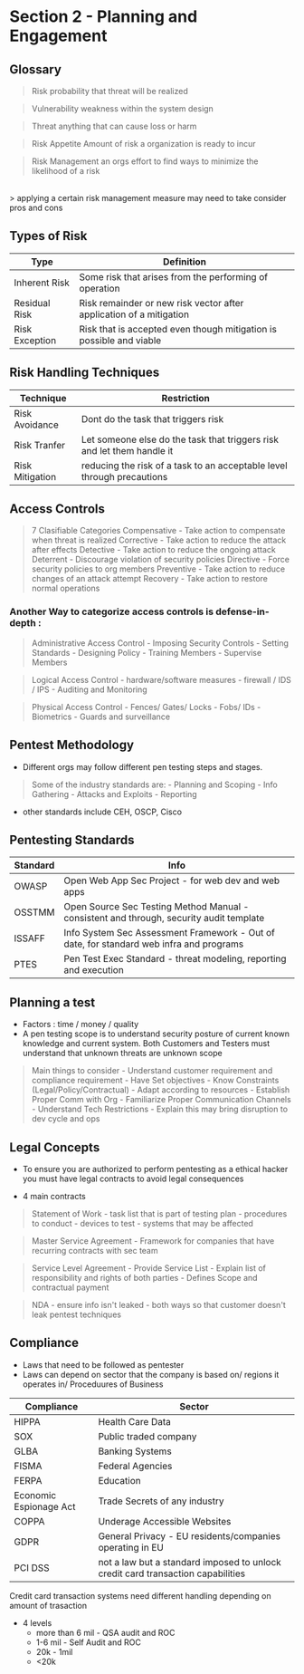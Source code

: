 # Section 2 - Planning and Engagement

## Glossary

> Risk
> probability that threat will be realized


> Vulnerability
> weakness within the system design

> Threat
> anything that can cause loss or harm

> Risk Appetite
> Amount of risk a organization is ready to incur

> Risk Management
> an orgs effort to find ways to minimize the likelihood of a risk
<br>
> applying a certain risk management measure may need to take consider pros and cons


## Types of Risk

|Type|Definition|
|-|-|
|Inherent Risk|Some risk that arises from the performing of operation|
|Residual Risk|Risk remainder or new risk vector after application of a mitigation|
|Risk Exception|Risk that is accepted even though mitigation is possible and viable|

## Risk Handling Techniques

|Technique|Restriction|
|-|-|
|Risk Avoidance|Dont do the task that triggers risk|
|Risk Tranfer|Let someone else do the task that triggers risk and let them handle it|
|Risk Mitigation|reducing the risk of a task to an acceptable level through precautions|

## Access Controls

> 7 Clasifiable Categories
>Compensative - Take action to compensate when threat is realized
>Corrective - Take action to reduce the attack after effects
>Detective - Take action to reduce the ongoing attack
>Deterrent - Discourage violation of security policies
>Directive - Force security policies to org members
>Preventive - Take action to reduce changes of an attack attempt
>Recovery - Take action to restore normal operations


### Another Way to categorize access controls is defense-in-depth :

> Administrative Access Control
    - Imposing Security Controls
    - Setting Standards
    - Designing Policy
    - Training Members
    - Supervise Members

> Logical Access Control
    - hardware/software measures
    - firewall / IDS / IPS
    - Auditing and Monitoring

> Physical Access Control
    - Fences/ Gates/ Locks
    - Fobs/ IDs
    - Biometrics
    - Guards and surveillance

## Pentest Methodology

- Different orgs may follow different pen testing steps and stages.

>Some of the industry standards are:
    - Planning and Scoping
    - Info Gathering
    - Attacks and Exploits
    - Reporting

- other standards include CEH, OSCP, Cisco

## Pentesting Standards

|Standard|Info|
|-|-|
|OWASP| Open Web App Sec Project - for web dev and web apps|
|OSSTMM| Open Source Sec Testing Method Manual - consistent and through, security audit template|
|ISSAFF|Info System Sec Assessment Framework - Out of date, for standard web infra and programs|
|PTES|Pen Test Exec Standard - threat modeling, reporting and execution|

## Planning a test

- Factors : time / money / quality
- A pen testing scope is to understand security posture of current known knowledge and current system. Both Customers and Testers must understand that unknown threats are unknown scope

> Main things to consider
    - Understand customer requirement and compliance requirement
    - Have Set objectives
    - Know Constraints (Legal/Policy/Contractual)
    - Adapt according to resources
    - Establish Proper Comm with Org
    - Familiarize Proper Communication Channels
    - Understand Tech Restrictions
    - Explain this may bring disruption to dev cycle and ops


## Legal Concepts

- To ensure you are authorized to perform pentesting as a ethical hacker you must have legal contracts to avoid legal consequences

- 4 main contracts

> Statement of Work
    - task list that is part of testing plan
    - procedures to conduct
    - devices to test
    - systems that may be affected

> Master Service Agreement
    - Framework for companies that have recurring contracts with sec team

> Service Level Agreement
    - Provide Service List
    - Explain list of responsibility and rights of both parties
    - Defines Scope and contractual payment

> NDA 
    - ensure info isn't leaked
    - both ways so that customer doesn't leak pentest techniques

## Compliance

- Laws that need to be followed as pentester
- Laws can depend on sector that the company is based on/ regions it operates in/ Proceduures of Business

|Compliance|Sector|
|-|-|
|HIPPA| Health Care Data |
|SOX| Public traded company|
| GLBA | Banking Systems |
| FISMA | Federal Agencies |
| FERPA | Education |
| Economic Espionage Act | Trade Secrets of any industry|
| COPPA | Underage Accessible Websites |
| GDPR | General Privacy - EU residents/companies operating in EU|
| PCI DSS | not a law but a standard imposed to unlock credit card transaction capabilities|

Credit card transaction systems need different handling depending on amount of trasaction
- 4 levels
   - more than 6 mil - QSA audit and ROC
   - 1-6 mil - Self Audit and ROC
   - 20k - 1mil 
   - <20k